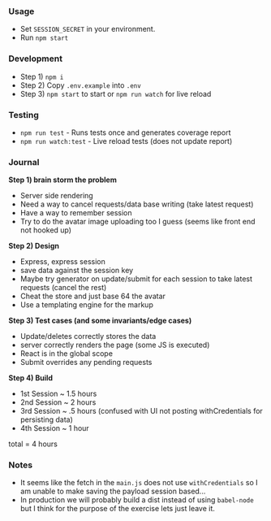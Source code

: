 ### Usage

* Set `SESSION_SECRET` in your environment.
* Run `npm start`

### Development

* Step 1) `npm i`
* Step 2) Copy `.env.example` into `.env`
* Step 3) `npm start` to start or `npm run watch` for live reload

### Testing

* `npm run test` - Runs tests once and generates coverage report
* `npm run watch:test` - Live reload tests (does not update report)

### Journal

**Step 1) brain storm the problem**

* Server side rendering
* Need a way to cancel requests/data base writing (take latest request)
* Have a way to remember session
* Try to do the avatar image uploading too I guess (seems like front end not hooked up)

**Step 2) Design**

* Express, express session
* save data against the session key
* Maybe try generator on update/submit for each session to take latest requests (cancel the rest)
* Cheat the store and just base 64 the avatar
* Use a templating engine for the markup

**Step 3) Test cases (and some invariants/edge cases)**

* Update/deletes correctly stores the data
* server correctly renders the page (some JS is executed)
* React is in the global scope
* Submit overrides any pending requests

**Step 4) Build**

* 1st Session ~ 1.5 hours
* 2nd Session ~ 2 hours
* 3rd Session ~ .5 hours (confused with UI not posting withCredentials for persisting data)
* 4th Session ~ 1 hour

total = 4 hours

### Notes

* It seems like the fetch in the `main.js` does not use `withCredentials` so I am unable to make saving the payload session based...
* In production we will probably build a dist instead of using `babel-node` but I think for the purpose of the exercise lets just leave it.
